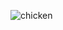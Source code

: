 ![chicken](https://user-images.githubusercontent.com/18503600/144136022-dfd11e85-2108-4097-8d02-6dbeac82c347.gif)
